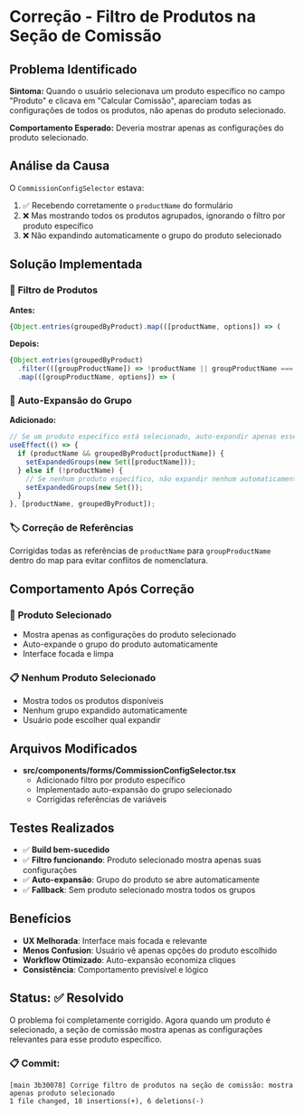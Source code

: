 # Correção - Filtro de Produtos na Seção de Comissão

## Problema Identificado

**Sintoma:** Quando o usuário selecionava um produto específico no campo "Produto" e clicava em "Calcular Comissão", apareciam todas as configurações de todos os produtos, não apenas do produto selecionado.

**Comportamento Esperado:** Deveria mostrar apenas as configurações do produto selecionado.

## Análise da Causa

O `CommissionConfigSelector` estava:
1. ✅ Recebendo corretamente o `productName` do formulário
2. ❌ Mas mostrando todos os produtos agrupados, ignorando o filtro por produto específico
3. ❌ Não expandindo automaticamente o grupo do produto selecionado

## Solução Implementada

### 🔧 **Filtro de Produtos**

**Antes:**
```typescript
{Object.entries(groupedByProduct).map(([productName, options]) => (
```

**Depois:**
```typescript
{Object.entries(groupedByProduct)
  .filter(([groupProductName]) => !productName || groupProductName === productName)
  .map(([groupProductName, options]) => (
```

### 🎯 **Auto-Expansão do Grupo**

**Adicionado:**
```typescript
// Se um produto específico está selecionado, auto-expandir apenas esse grupo
useEffect(() => {
  if (productName && groupedByProduct[productName]) {
    setExpandedGroups(new Set([productName]));
  } else if (!productName) {
    // Se nenhum produto específico, não expandir nenhum automaticamente
    setExpandedGroups(new Set());
  }
}, [productName, groupedByProduct]);
```

### 🏷️ **Correção de Referências**

Corrigidas todas as referências de `productName` para `groupProductName` dentro do map para evitar conflitos de nomenclatura.

## Comportamento Após Correção

### 🎯 **Produto Selecionado**
- Mostra apenas as configurações do produto selecionado
- Auto-expande o grupo do produto automaticamente
- Interface focada e limpa

### 📋 **Nenhum Produto Selecionado**
- Mostra todos os produtos disponíveis
- Nenhum grupo expandido automaticamente
- Usuário pode escolher qual expandir

## Arquivos Modificados

- **src/components/forms/CommissionConfigSelector.tsx**
  - Adicionado filtro por produto específico
  - Implementado auto-expansão do grupo selecionado
  - Corrigidas referências de variáveis

## Testes Realizados

- ✅ **Build bem-sucedido**
- ✅ **Filtro funcionando**: Produto selecionado mostra apenas suas configurações
- ✅ **Auto-expansão**: Grupo do produto se abre automaticamente
- ✅ **Fallback**: Sem produto selecionado mostra todos os grupos

## Benefícios

- **UX Melhorada**: Interface mais focada e relevante
- **Menos Confusion**: Usuário vê apenas opções do produto escolhido
- **Workflow Otimizado**: Auto-expansão economiza cliques
- **Consistência**: Comportamento previsível e lógico

## Status: ✅ Resolvido

O problema foi completamente corrigido. Agora quando um produto é selecionado, a seção de comissão mostra apenas as configurações relevantes para esse produto específico.

### 📋 **Commit:**
```
[main 3b30078] Corrige filtro de produtos na seção de comissão: mostra apenas produto selecionado
1 file changed, 18 insertions(+), 6 deletions(-)
``` 